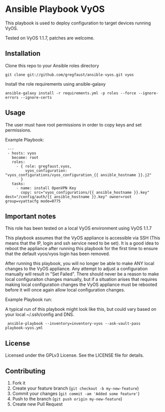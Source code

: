 Ansible Playbook VyOS
=====================

This playbook is used to deploy configuration to target devices running VyOS.

Tested on VyOS 1.1.7, patches are welcome.

## Installation

Clone this repo to your Ansible roles directory

    git clone git://github.com/gregfaust/ansible-vyos.git vyos

Install the role requirements using ansible-galaxy

    ansible-galaxy install -r requirements.yml -p roles --force --ignore-errors --ignore-certs

## Usage

The user must have root permissions in order to copy keys and set permissions.

Example Playbook:

     ---
     - hosts: vyos
       become: root
       roles:
         - { role: gregfaust.vyos,
             vyos_configuration: "vyos_configurations/vyos_configuration_{{ ansible_hostname }}.j2"
           }
       tasks:
         - name: install OpenVPN Key
           copy: src="vyos_configurations/{{ ansible_hostname }}.key" dest="/config/auth/{{ ansible_hostname }}.key" owner=root group=vyattacfg mode=0775

## Important notes

This role has been tested on a local VyOS environment using VyOS 1.1.7

This playbook assumes that the VyOS appliance is accessible via SSH (This means that the IP,
login and ssh service need to be set).  It is a good idea to reboot the appliance after running
this playbook for the first time to ensure that the default vyos/vyos login has been removed.

After running this playbook, you will no longer be able to make ANY local changes to the
VyOS appliance.  Any attempt to adjust a configuration manually will result in "Set Failed".
There should never be a reason to make local configuraiton changes manually, but if a
situation arises that requires making local configuration changes the VyOS appliance must be
rebooted before it will once again allow local configuration changes.

Example Playbook run:

A typical run of this playbook might look like this, but could vary based on your local ~/.ssh/config and DNS.

     ansible-playbook --inventory=inventory-vyos --ask-vault-pass playbook-vyos.yml

## License

Licensed under the GPLv3 License. See the LICENSE file for details.

## Contributing

1. Fork it
2. Create your feature branch (`git checkout -b my-new-feature`)
3. Commit your changes (`git commit -am 'Added some feature'`)
4. Push to the branch (`git push origin my-new-feature`)
5. Create new Pull Request
